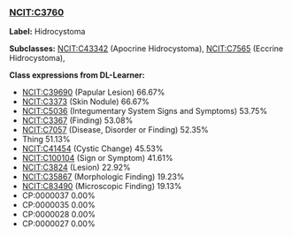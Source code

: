
### [NCIT:C3760](http://purl.obolibrary.org/obo/NCIT_C3760)
**Label:** Hidrocystoma

**Subclasses:** [NCIT:C43342](http://purl.obolibrary.org/obo/NCIT_C43342) (Apocrine Hidrocystoma), [NCIT:C7565](http://purl.obolibrary.org/obo/NCIT_C7565) (Eccrine Hidrocystoma), 

**Class expressions from DL-Learner:**

- [NCIT:C39690](http://purl.obolibrary.org/obo/NCIT_C39690) (Papular Lesion) 66.67%
- [NCIT:C3373](http://purl.obolibrary.org/obo/NCIT_C3373) (Skin Nodule) 66.67%
- [NCIT:C5036](http://purl.obolibrary.org/obo/NCIT_C5036) (Integumentary System Signs and Symptoms) 53.75%
- [NCIT:C3367](http://purl.obolibrary.org/obo/NCIT_C3367) (Finding) 53.08%
- [NCIT:C7057](http://purl.obolibrary.org/obo/NCIT_C7057) (Disease, Disorder or Finding) 52.35%
- Thing 51.13%
- [NCIT:C41454](http://purl.obolibrary.org/obo/NCIT_C41454) (Cystic Change) 45.53%
- [NCIT:C100104](http://purl.obolibrary.org/obo/NCIT_C100104) (Sign or Symptom) 41.61%
- [NCIT:C3824](http://purl.obolibrary.org/obo/NCIT_C3824) (Lesion) 22.92%
- [NCIT:C35867](http://purl.obolibrary.org/obo/NCIT_C35867) (Morphologic Finding) 19.23%
- [NCIT:C83490](http://purl.obolibrary.org/obo/NCIT_C83490) (Microscopic Finding) 19.13%
- CP:0000037 0.00%
- CP:0000035 0.00%
- CP:0000028 0.00%
- CP:0000027 0.00%


